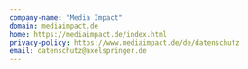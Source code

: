 ```yaml
---
company-name: "Media Impact"
domain: mediaimpact.de
home: https://mediaimpact.de/index.html
privacy-policy: https://www.mediaimpact.de/de/datenschutz
email: datenschutz@axelspringer.de
---
```





